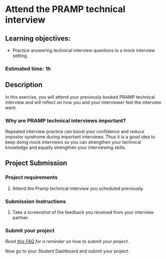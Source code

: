 # Attend the PRAMP technical interview

## Learning objectives:

- Practice answering technical interview questions in a mock interview setting.

### **Estimated time**: 1h

## Description

In this exercise, you will attend your previously booked PRAMP technical interview and will reflect on how you and your interviewer feel the interview went.

### Why are PRAMP technical interviews important?

Repeated interview practice can boost your confidence and reduce impostor syndrome during important interviews. Thus it is a good idea to keep doing mock interviews so you can strengthen your technical knowledge and equally strengthen your interviewing skills.

## Project Submission

### Project requirements

1. Attend the Pramp technical interview you scheduled previously.

### Submission Instructions

1. Take a screenshot of the feedback you received from your interview partner.

### Submit your project

*Read [this FAQ](https://microverse.zendesk.com/hc/en-us/articles/360061344234) for a reminder on how to submit your project.*

Now go to your Student Dashboard and submit your project.
